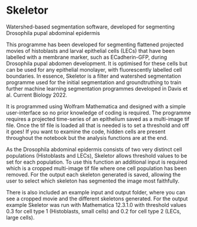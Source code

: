 # Skeletor
Watershed-based segmentation software, developed for segmenting Drosophila pupal abdominal epidermis

This programme has been developed for segmenting flattened projected movies of histoblasts and larval epithelial cells (LECs) that have been labelled with a membrane marker, such as ECadherin-GFP, during Drosophila pupal abdomen development. It is optimised for these cells but can be used for any epithelial monolayer, with fluorescently labelled cell boundaries. In essence, Skeletor is a filter and watershed segmentation programme used for the initial segmentation and groundtruthing to train further machine learning segmentation programmes developed in Davis et al. Current Biology 2022. 

It is programmed using Wolfram Mathematica and designed with a simple user-interface so no prior knowledge of coding is required. The programme requires a projected time-series of an epithelium saved as a multi-image tif file. Once the tif file is loaded all that is needed is to set a threshold and off it goes! If you want to examine the code, hidden cells are present throughout the notebook but the analysis functions are at the end. 

As the Drosophila abdominal epidermis consists of two very distinct cell populations (Histoblasts and LECs), Skeletor allows threshold values to be set for each population. To use this function an additional input is required which is a cropped multi-image tif file where one cell population has been removed. For the output each skeleton generated is saved, allowing the user to select which skeleton has segmented the image most faithfully. 

There is also included an example input and output folder, where you can see a cropped movie and the different skeletons generated. For the output example Skeletor was run with Mathematica 12.3.1.0 with threshold values 0.3 for cell type 1 (Histoblasts, small cells) and 0.2 for cell type 2 (LECs, large cells). 
